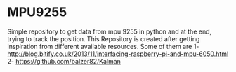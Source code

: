 # MPU9255
Simple repository to get data from mpu 9255 in python and at the end, trying to track the position.
This Repository is created after getting inspiration from different available resources. Some of them are
1- http://blog.bitify.co.uk/2013/11/interfacing-raspberry-pi-and-mpu-6050.html
2- https://github.com/balzer82/Kalman
